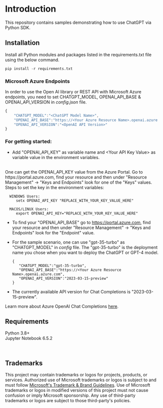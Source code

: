 # Introduction

This repository contains samples demonstrating how to use ChatGPT via Python SDK.

## Installation
Install all Python modules and packages listed in the requirements.txt file using the below command.

```python
pip install -r requirements.txt
```

### Microsoft Azure Endpoints
In order to use the Open AI library or REST API with Microsoft Azure endpoints, you need to set CHATGPT_MODEL, OPENAI_API_BASE & OPENAI_API_VERSION in _config.json_ file. 

```js
{
    "CHATGPT_MODEL":"<ChatGPT Model Name>",
    "OPENAI_API_BASE":"https://<Your Azure Resource Name>.openai.azure.com",
    "OPENAI_API_VERSION":"<OpenAI API Version>"
}
``` 

### For getting started:
- Add "OPENAI_API_KEY" as variable name and \<Your API Key Value\> as variable value in the environment variables.
<br>
One can get the OPENAI_API_KEY value from the Azure Portal. Go to https://portal.azure.com, find your resource and then under "Resource Management" -> "Keys and Endpoints" look for one of the "Keys" values.
 <br>
 Steps to set the key in the environment variables:        

      WINDOWS Users: 
         setx OPENAI_API_KEY "REPLACE_WITH_YOUR_KEY_VALUE_HERE"

      MACOS/LINUX Users: 
         export OPENAI_API_KEY="REPLACE_WITH_YOUR_KEY_VALUE_HERE"

- To find your "OPENAI_API_BASE" go to https://portal.azure.com, find your resource and then under "Resource Management" -> "Keys and Endpoints" look for the "Endpoint" value.

- For the sample scenario, one can use "gpt-35-turbo" as "CHATGPT_MODEL" in _config_ file. The "gpt-35-turbo" is the deployment name you chose when you want to deploy the ChatGPT or GPT-4 model.
   ```
   {
      "CHATGPT_MODEL":"gpt-35-turbo",
      "OPENAI_API_BASE":"https://<Your Azure Resource Name>.openai.azure.com",
      "OPENAI_API_VERSION":"2023-03-15-preview"
   }
   ```
- The currently available API version for Chat Completions is "2023-03-15-preview".

Learn more about Azure OpenAI Chat Completions [here](https://learn.microsoft.com/en-us/azure/cognitive-services/openai/how-to/chatgpt?pivots=programming-language-chat-completions).


## Requirements
Python 3.8+ <br>
Jupyter Notebook 6.5.2

<br>

## Trademarks

This project may contain trademarks or logos for projects, products, or services. Authorized use of Microsoft 
trademarks or logos is subject to and must follow 
[Microsoft's Trademark & Brand Guidelines](https://www.microsoft.com/en-us/legal/intellectualproperty/trademarks/usage/general).
Use of Microsoft trademarks or logos in modified versions of this project must not cause confusion or imply Microsoft sponsorship.
Any use of third-party trademarks or logos are subject to those third-party's policies.


